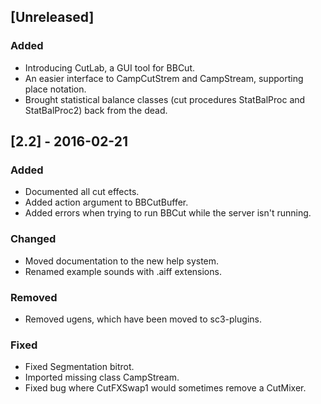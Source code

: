 ## [Unreleased]

### Added
- Introducing CutLab, a GUI tool for BBCut.
- An easier interface to CampCutStrem and CampStream, supporting place notation.
- Brought statistical balance classes (cut procedures StatBalProc and StatBalProc2) back from the dead.

## [2.2] - 2016-02-21

### Added
- Documented all cut effects.
- Added action argument to BBCutBuffer.
- Added errors when trying to run BBCut while the server isn't running.

### Changed
- Moved documentation to the new help system.
- Renamed example sounds with .aiff extensions.

### Removed
- Removed ugens, which have been moved to sc3-plugins.

### Fixed
- Fixed Segmentation bitrot.
- Imported missing class CampStream.
- Fixed bug where CutFXSwap1 would sometimes remove a CutMixer.
